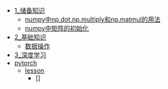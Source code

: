 + [1_储备知识](./1_%E5%82%A8%E5%A4%87%E7%9F%A5%E8%AF%86/)
  + [numpy中np.dot,np.multiply和np.matmul的用法](./1_储备知识/numpy中np.dot,np.multiply和np.matmul的用法.md)
  + [numpy中矩阵的初始化](./1_储备知识/numpy中矩阵的初始化.md)
+ [2_基础知识](./2_%E5%9F%BA%E7%A1%80%E7%9F%A5%E8%AF%86/)
  + [数据操作]()
+ [3_深度学习](./3_%E6%B7%B1%E5%BA%A6%E5%AD%A6%E4%B9%A0/)
+ [pytorch](./4_pytorch/)
  + [lesson]()
    + []
